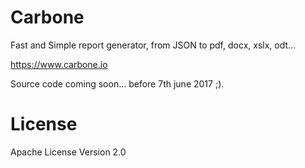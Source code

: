 # Carbone
Fast and Simple report generator, from JSON to pdf, docx, xslx, odt...

https://www.carbone.io

Source code coming soon... before 7th june 2017 ;).

# License

Apache License Version 2.0
